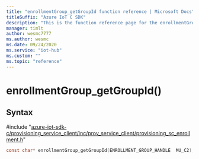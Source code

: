 ```yaml
---                             
title: "enrollmentGroup_getGroupId function reference | Microsoft Docs" 
titleSuffix: "Azure IoT C SDK"            
description: "This is the function reference page for the enrollmentGroup_getGroupId() function in the Azure IoT C SDK. This SDK is used with Azure IoT Hub and Azure IoT Hub Device Provisioning Service"            
manager: timlt                 
author: wesmc7777              
ms.author: wesmc               
ms.date: 09/24/2020                    
ms.service: "iot-hub"             
ms.custom: ""                
ms.topic: "reference"        
---                            
```


# enrollmentGroup_getGroupId()

## Syntax

\#include "[azure-iot-sdk-c/provisioning_service_client/inc/prov_service_client/provisioning_sc_enrollment.h](../provisioning-sc-enrollment-h.md)"  
```C
const char* enrollmentGroup_getGroupId(ENROLLMENT_GROUP_HANDLE  MU_C2);
```

